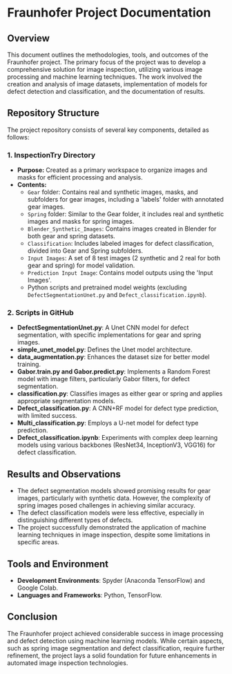 # Fraunhofer Project Documentation

## Overview
This document outlines the methodologies, tools, and outcomes of the Fraunhofer project. The primary focus of the project was to develop a comprehensive solution for image inspection, utilizing various image processing and machine learning techniques. The work involved the creation and analysis of image datasets, implementation of models for defect detection and classification, and the documentation of results.

## Repository Structure
The project repository consists of several key components, detailed as follows:

### 1. InspectionTry Directory
- **Purpose:** Created as a primary workspace to organize images and masks for efficient processing and analysis.
- **Contents:** 
  - `Gear` folder: Contains real and synthetic images, masks, and subfolders for gear images, including a 'labels' folder with annotated gear images.
  - `Spring` folder: Similar to the Gear folder, it includes real and synthetic images and masks for spring images.
  - `Blender_Synthetic_Images`: Contains images created in Blender for both gear and spring datasets.
  - `Classification`: Includes labeled images for defect classification, divided into Gear and Spring subfolders.
  - `Input Images`: A set of 8 test images (2 synthetic and 2 real for both gear and spring) for model validation.
  - `Prediction Input Image`: Contains model outputs using the 'Input Images'.
  - Python scripts and pretrained model weights (excluding `DefectSegmentationUnet.py` and `Defect_classification.ipynb`).

### 2. Scripts in GitHub
- **DefectSegmentationUnet.py**: A Unet CNN model for defect segmentation, with specific implementations for gear and spring images.
- **simple_unet_model.py**: Defines the Unet model architecture.
- **data_augmentation.py**: Enhances the dataset size for better model training.
- **Gabor.train.py and Gabor.predict.py**: Implements a Random Forest model with image filters, particularly Gabor filters, for defect segmentation.
- **classification.py**: Classifies images as either gear or spring and applies appropriate segmentation models.
- **Defect_classification.py**: A CNN+RF model for defect type prediction, with limited success.
- **Multi_classification.py**: Employs a U-net model for defect type prediction.
- **Defect_classification.ipynb**: Experiments with complex deep learning models using various backbones (ResNet34, InceptionV3, VGG16) for defect classification.

## Results and Observations
- The defect segmentation models showed promising results for gear images, particularly with synthetic data. However, the complexity of spring images posed challenges in achieving similar accuracy.
- The defect classification models were less effective, especially in distinguishing different types of defects.
- The project successfully demonstrated the application of machine learning techniques in image inspection, despite some limitations in specific areas.

## Tools and Environment
- **Development Environments**: Spyder (Anaconda TensorFlow) and Google Colab.
- **Languages and Frameworks**: Python, TensorFlow.

## Conclusion
The Fraunhofer project achieved considerable success in image processing and defect detection using machine learning models. While certain aspects, such as spring image segmentation and defect classification, require further refinement, the project lays a solid foundation for future enhancements in automated image inspection technologies.
